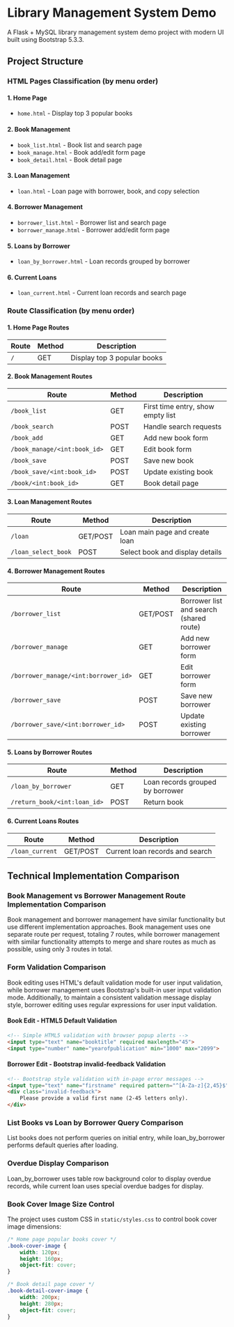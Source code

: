 # Library Management System Demo

A Flask + MySQL library management system demo project with modern UI built using Bootstrap 5.3.3.

## Project Structure

### HTML Pages Classification (by menu order)

#### 1. Home Page
- `home.html` - Display top 3 popular books

#### 2. Book Management
- `book_list.html` - Book list and search page
- `book_manage.html` - Book add/edit form page
- `book_detail.html` - Book detail page

#### 3. Loan Management
- `loan.html` - Loan page with borrower, book, and copy selection

#### 4. Borrower Management
- `borrower_list.html` - Borrower list and search page
- `borrower_manage.html` - Borrower add/edit form page

#### 5. Loans by Borrower
- `loan_by_borrower.html` - Loan records grouped by borrower

#### 6. Current Loans
- `loan_current.html` - Current loan records and search page

### Route Classification (by menu order)

#### 1. Home Page Routes
| Route | Method | Description |
|-------|--------|-------------|
| `/` | GET | Display top 3 popular books |

#### 2. Book Management Routes
| Route | Method | Description |
|-------|--------|-------------|
| `/book_list` | GET | First time entry, show empty list |
| `/book_search` | POST | Handle search requests |
| `/book_add` | GET | Add new book form |
| `/book_manage/<int:book_id>` | GET | Edit book form |
| `/book_save` | POST | Save new book |
| `/book_save/<int:book_id>` | POST | Update existing book |
| `/book/<int:book_id>` | GET | Book detail page |

#### 3. Loan Management Routes
| Route | Method | Description |
|-------|--------|-------------|
| `/loan` | GET/POST | Loan main page and create loan |
| `/loan_select_book` | POST | Select book and display details |

#### 4. Borrower Management Routes
| Route | Method | Description |
|-------|--------|-------------|
| `/borrower_list` | GET/POST | Borrower list and search (shared route) |
| `/borrower_manage` | GET | Add new borrower form |
| `/borrower_manage/<int:borrower_id>` | GET | Edit borrower form |
| `/borrower_save` | POST | Save new borrower |
| `/borrower_save/<int:borrower_id>` | POST | Update existing borrower |

#### 5. Loans by Borrower Routes
| Route | Method | Description |
|-------|--------|-------------|
| `/loan_by_borrower` | GET | Loan records grouped by borrower |
| `/return_book/<int:loan_id>` | POST | Return book |

#### 6. Current Loans Routes
| Route | Method | Description |
|-------|--------|-------------|
| `/loan_current` | GET/POST | Current loan records and search |

## Technical Implementation Comparison

### Book Management vs Borrower Management Route Implementation Comparison

Book management and borrower management have similar functionality but use different implementation approaches. Book management uses one separate route per request, totaling 7 routes, while borrower management with similar functionality attempts to merge and share routes as much as possible, using only 3 routes in total.

### Form Validation Comparison

Book editing uses HTML's default validation mode for user input validation, while borrower management uses Bootstrap's built-in user input validation mode. Additionally, to maintain a consistent validation message display style, borrower editing uses regular expressions for user input validation.

#### Book Edit - HTML5 Default Validation
```html
<!-- Simple HTML5 validation with browser popup alerts -->
<input type="text" name="booktitle" required maxlength="45">
<input type="number" name="yearofpublication" min="1000" max="2099">
```

#### Borrower Edit - Bootstrap invalid-feedback Validation
```html
<!-- Bootstrap style validation with in-page error messages -->
<input type="text" name="firstname" required pattern="^[A-Za-z]{2,45}$">
<div class="invalid-feedback">
    Please provide a valid first name (2-45 letters only).
</div>
```

### List Books vs Loan by Borrower Query Comparison

List books does not perform queries on initial entry, while loan_by_borrower performs default queries after loading.

### Overdue Display Comparison

Loan_by_borrower uses table row background color to display overdue records, while current loan uses special overdue badges for display.

### Book Cover Image Size Control
The project uses custom CSS in `static/styles.css` to control book cover image dimensions:

```css
/* Home page popular books cover */
.book-cover-image {
    width: 120px;
    height: 160px;
    object-fit: cover;
}

/* Book detail page cover */
.book-detail-cover-image {
    width: 200px;
    height: 280px;
    object-fit: cover;
}
```